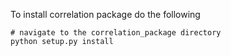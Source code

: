 To install correlation package do the following
```
# navigate to the correlation_package directory
python setup.py install
```
